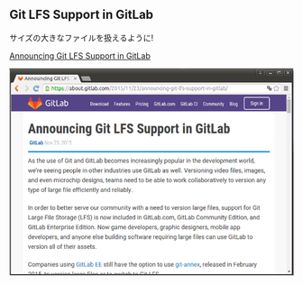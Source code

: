 ## Git LFS Support in GitLab
サイズの大きなファイルを扱えるように!

[Announcing Git LFS Support in GitLab](https://about.gitlab.com/2015/11/23/announcing-git-lfs-support-in-gitlab/)

![Announcing Git LFS Support in GitLab](./resources/lfs-release.png)

